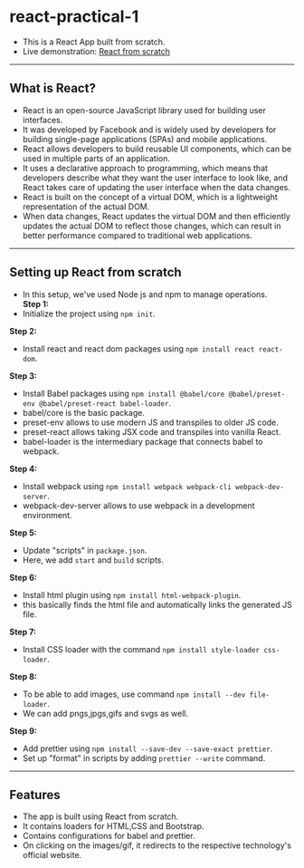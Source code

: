 # react-practical-1
- This is a React App built from scratch.
- Live demonstration: [React from scratch](https://create-react-app-from-scratch.netlify.app/)

**********

## What is React?
- React is an open-source JavaScript library used for building user interfaces.
- It was developed by Facebook and is widely used by developers for building single-page applications (SPAs) and mobile applications.
- React allows developers to build reusable UI components, which can be used in multiple parts of an application.
- It uses a declarative approach to programming, which means that developers describe what they want the user interface to look like, and React takes care of updating the user interface when the data changes.
- React is built on the concept of a virtual DOM, which is a lightweight representation of the actual DOM. 
- When data changes, React updates the virtual DOM and then efficiently updates the actual DOM to reflect those changes, which can result in better performance compared to traditional web applications.

**********

## Setting up React from scratch
- In this setup, we've used Node js and npm to manage operations. \
**Step 1:**
- Initialize the project using `npm init`.

**Step 2:**
- Install react and react dom packages using `npm install react react-dom`.

**Step 3:**
- Install Babel packages using `npm install @babel/core @babel/preset-env @babel/preset-react babel-loader`.
- babel/core is the basic package.
- preset-env allows to use modern JS and transpiles to older JS code.
- preset-react allows taking JSX code and transpiles into vanilla React.
- babel-loader is the intermediary package that connects babel to webpack.

**Step 4:**
- Install webpack using `npm install webpack webpack-cli webpack-dev-server`.
- webpack-dev-server allows to use webpack in a development environment.

**Step 5:**
- Update "scripts" in `package.json`.
- Here, we add `start` and `build` scripts.

**Step 6:**
- Install html plugin using `npm install html-webpack-plugin`.
- this basically finds the html file and automatically links the generated JS file.

**Step 7:**
- Install CSS loader with the command `npm install style-loader css-loader`.

**Step 8:**
- To be able to add images, use command `npm install --dev file-loader`.
- We can add pngs,jpgs,gifs and svgs as well.

**Step 9:**
- Add prettier using `npm install --save-dev --save-exact prettier`.
- Set up "format" in scripts by adding `prettier --write` command.

**********
## Features
- The app is built using React from scratch.
- It contains loaders for HTML,CSS and Bootstrap.
- Contains configurations for babel and prettier.
- On clicking on the images/gif, it redirects to the respective technology's official website.
